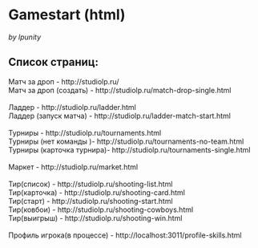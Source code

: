 # Gamestart (html)
<i>by lpunity</i>

<h2>Список страниц:</h2>
Матч за дроп - http://studiolp.ru/ <br>
Матч за дроп (создать) - http://studiolp.ru/match-drop-single.html<br>
<br>
Ладдер -  http://studiolp.ru/ladder.html<br>
Ладдер (запуск матча) -  http://studiolp.ru/ladder-match-start.html<br>
<br>
Турниры -  http://studiolp.ru/tournaments.html<br>
Турниры (нет команды )-  http://studiolp.ru/tournaments-no-team.html<br>
Турниры (карточка турнира)-  http://studiolp.ru/tournaments-single.html<br>
<br>
Маркет - http://studiolp.ru/market.html<br>
<br>
Тир(список) -  http://studiolp.ru/shooting-list.html<br>
Тир(карточка) -  http://studiolp.ru/shooting-card.html<br>
Тир(старт) -  http://studiolp.ru/shooting-start.html<br>
Тир(ковбои) -  http://studiolp.ru/shooting-cowboys.html<br>
Тир(выигрыш) -  http://studiolp.ru/shooting-win.html<br>
<br>
Профиль игрока(в процессе) - http://localhost:3011/profile-skills.html<br>

